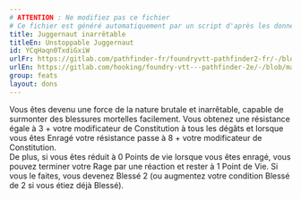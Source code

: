 ```yaml
---
# ATTENTION : Ne modifiez pas ce fichier
# Ce fichier est généré automatiquement par un script d'après les données du module Foundry VTT officiel et de sa traduction
title: Juggernaut inarrêtable
titleEn: Unstoppable Juggernaut
id: YCqHaqn0TxdiGxiW
urlFr: https://gitlab.com/pathfinder-fr/foundryvtt-pathfinder2-fr/-/blob/master/data/feats/YCqHaqn0TxdiGxiW.htm
urlEn: https://gitlab.com/hooking/foundry-vtt---pathfinder-2e/-/blob/master/packs/data/feats.db/unstoppable-juggernaut.json
group: feats
layout: dons
---
```

Vous êtes devenu une force de la nature brutale et inarrêtable, capable de surmonter des blessures mortelles facilement. Vous obtenez une résistance égale à 3 + votre modificateur de Constitution à tous les dégâts et lorsque vous êtes <a class="entity-link" data-pack="pf2e.actionspf2e" data-id="Ah5g9pDwWF9b9VW9" draggable="true"> Enragé</a> votre résistance passe à 8 + votre modificateur de Constitution.  
De plus, si vous êtes réduit à 0 Points de vie lorsque vous êtes enragé, vous pouvez terminer votre <a class="entity-link" data-pack="pf2e.actionspf2e" data-id="Ah5g9pDwWF9b9VW9" draggable="true">Rage</a> par une réaction et rester à 1 Point de Vie. Si vous le faites, vous devenez <a class="entity-link" data-pack="pf2e.conditionspf2e" data-id="Yl48xTdMh3aeQYL2" draggable="true"><i class="fas fa-book-open"></i>Blessé</a> 2 (ou augmentez votre condition Blessé de 2 si vous étiez déjà Blessé).


